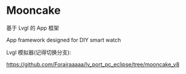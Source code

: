 # Mooncake

基于 Lvgl 的 App 框架

App framework designed for DIY smart watch

Lvgl 模拟器(记得切换分支):

https://github.com/Forairaaaaa/lv_port_pc_eclipse/tree/mooncake_v8
